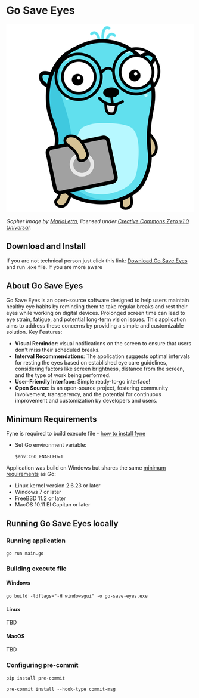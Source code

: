 # Go Save Eyes

![Goperh Image](assets/images/gopher.png)

*Gopher image by [MariaLetta](https://github.com/MariaLetta), licensed under
[Creative Commons Zero v1.0 Universal](https://creativecommons.org/publicdomain/zero/1.0/).*

## Download and Install

If you are not technical person just click this link:
[Download Go Save Eyes](
https://github.com/MateuszKepczynski/Go-Save-Eyes/releases/download/v0.1.2/go-save-eyes.exe
)
and run .exe file.
If you are more aware

## About Go Save Eyes

Go Save Eyes is an open-source software designed to help users maintain healthy
eye habits by reminding them to take regular breaks and rest their eyes while
working on digital devices. Prolonged screen time can lead to eye strain,
fatigue, and potential long-term vision issues. This application aims to address
these concerns by providing a simple and customizable solution. Key Features:

- **Visual Reminder**: visual notifications on the screen to ensure that users
  don't miss their scheduled breaks.
- **Interval Recommendations**: The application suggests optimal intervals for
  resting the eyes based on established
  eye care guidelines, considering factors like screen brightness, distance from
  the screen, and the type of work being performed.
- **User-Friendly Interface**: Simple ready-to-go interface!
- **Open Source**:  is an open-source project, fostering community involvement,
  transparency, and the potential for
  continuous improvement and customization by developers and users.

## Minimum Requirements

Fyne is required to build execute file - [how to install fyne](https://developer.fyne.io/started/)

- Set Go environment variable:

    ```shell
    $env:CGO_ENABLED=1
    ```

Application was build on Windows but shares the same
[minimum requirements](
https://github.com/golang/go/wiki/MinimumRequirements#minimum-requirements
) as Go:

- Linux kernel version 2.6.23 or later
- Windows 7 or later
- FreeBSD 11.2 or later
- MacOS 10.11 El Capitan or later

## Running Go Save Eyes locally

### Running application

```shell
go run main.go
```

### Building execute file

#### Windows

```shell
go build -ldflags="-H windowsgui" -o go-save-eyes.exe
```

#### Linux

TBD

#### MacOS

TBD

### Configuring pre-commit

```shell
pip install pre-commit
```

```shell
pre-commit install --hook-type commit-msg
```
